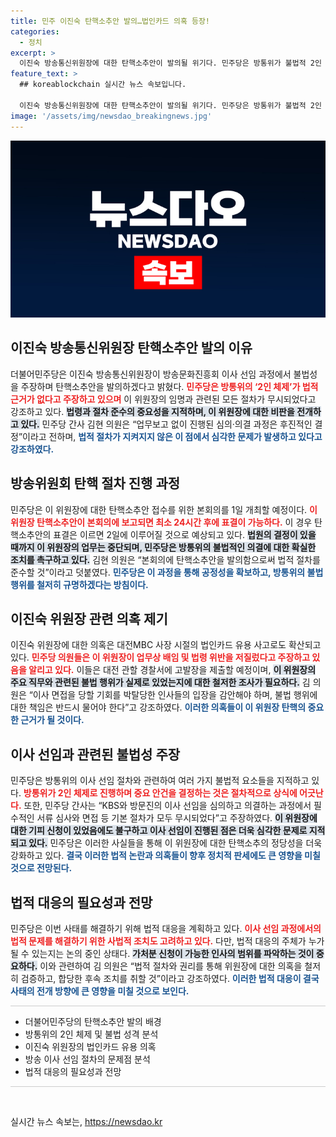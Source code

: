 ```yaml
---
title: 민주 이진숙 탄핵소추안 발의…법인카드 의혹 등장!
categories:
  - 정치
excerpt: >
  이진숙 방송통신위원장에 대한 탄핵소추안이 발의될 위기다. 민주당은 방통위가 불법적 2인 체제로 KBS와 MBC 이사 선임을 강행했다고 주장하며, 법적 조치를 예고했다. 법인카드 유용 의혹도 경찰에 고발되며 상황이 긴박하다.
feature_text: >
  ## koreablockchain 실시간 뉴스 속보입니다.

  이진숙 방송통신위원장에 대한 탄핵소추안이 발의될 위기다. 민주당은 방통위가 불법적 2인 체제로 KBS와 MBC 이사 선임을 강행했다고 주장하며, 법적 조치를 예고했다. 법인카드 유용 의혹도 경찰에 고발되며 상황이 긴박하다.
image: '/assets/img/newsdao_breakingnews.jpg'
---
```


<p><img src="/assets/img/newsdao_breakingnews.jpg" alt="koreablockchain 속보" /></p>

<h2 data-ke-size="size26">이진숙 방송통신위원장 탄핵소추안 발의 이유</h2>  

<p data-ke-size="size16">더불어민주당은 이진숙 방송통신위원장이 방송문화진흥회 이사 선임 과정에서 불법성을 주장하며 탄핵소추안을 발의하겠다고 밝혔다. <b><span style="color: #ee2323;">민주당은 방통위의 ‘2인 체제’가 법적 근거가 없다고 주장하고 있으며</span></b> 이 위원장의 임명과 관련된 모든 절차가 무시되었다고 강조하고 있다. <b><span style="background-color: #21538527;">법령과 절차 준수의 중요성을 지적하며, 이 위원장에 대한 비판을 전개하고 있다.</span></b> 민주당 간사 김현 의원은 “업무보고 없이 진행된 심의·의결 과정은 후진적인 결정”이라고 전하며, <b><span style="color: #1a5490;">법적 절차가 지켜지지 않은 이 점에서 심각한 문제가 발생하고 있다고 강조하였다.</span></b></p>  

<h2 data-ke-size="size26">방송위원회 탄핵 절차 진행 과정</h2>  

<p data-ke-size="size16">민주당은 이 위원장에 대한 탄핵소추안 접수를 위한 본회의를 1일 개최할 예정이다. <b><span style="color: #ee2323;">이 위원장 탄핵소추안이 본회의에 보고되면 최소 24시간 후에 표결이 가능하다.</span></b> 이 경우 탄핵소추안의 표결은 이르면 2일에 이루어질 것으로 예상되고 있다. <b><span style="background-color: #21538527;">법원의 결정이 있을 때까지 이 위원장의 업무는 중단되며, 민주당은 방통위의 불법적인 의결에 대한 확실한 조치를 촉구하고 있다.</span></b> 김현 의원은 “본회의에 탄핵소추안을 발의함으로써 법적 절차를 준수할 것”이라고 덧붙였다. <b><span style="color: #1a5490;">민주당은 이 과정을 통해 공정성을 확보하고, 방통위의 불법 행위를 철저히 규명하겠다는 방침이다.</span></b></p>  

<h2 data-ke-size="size26">이진숙 위원장 관련 의혹 제기</h2>  

<p data-ke-size="size16">이진숙 위원장에 대한 의혹은 대전MBC 사장 시절의 법인카드 유용 사고로도 확산되고 있다. <b><span style="color: #ee2323;">민주당 의원들은 이 위원장이 업무상 배임 및 법령 위반을 저질렀다고 주장하고 있음을 알리고 있다.</span></b> 이들은 대전 관할 경찰서에 고발장을 제출할 예정이며, <b><span style="background-color: #21538527;">이 위원장의 주요 직무와 관련된 불법 행위가 실제로 있었는지에 대한 철저한 조사가 필요하다.</span></b> 김 의원은 “이사 면접을 당할 기회를 박탈당한 인사들의 입장을 감안해야 하며, 불법 행위에 대한 책임은 반드시 물어야 한다”고 강조하였다. <b><span style="color: #1a5490;">이러한 의혹들이 이 위원장 탄핵의 중요한 근거가 될 것이다.</span></b></p>

<h2 data-ke-size="size26">이사 선임과 관련된 불법성 주장</h2>  

<p data-ke-size="size16">민주당은 방통위의 이사 선임 절차와 관련하여 여러 가지 불법적 요소들을 지적하고 있다. <b><span style="color: #ee2323;">방통위가 2인 체제로 진행하며 중요 안건을 결정하는 것은 절차적으로 상식에 어긋난다.</span></b> 또한, 민주당 간사는 “KBS와 방문진의 이사 선임을 심의하고 의결하는 과정에서 필수적인 서류 심사와 면접 등 기본 절차가 모두 무시되었다”고 주장하였다. <b><span style="background-color: #21538527;">이 위원장에 대한 기피 신청이 있었음에도 불구하고 이사 선임이 진행된 점은 더욱 심각한 문제로 지적되고 있다.</span></b> 민주당은 이러한 사실들을 통해 이 위원장에 대한 탄핵소추의 정당성을 더욱 강화하고 있다. <b><span style="color: #1a5490;">결국 이러한 법적 논란과 의혹들이 향후 정치적 판세에도 큰 영향을 미칠 것으로 전망된다.</span></b></p>

<h2 data-ke-size="size26">법적 대응의 필요성과 전망</h2>  

<p data-ke-size="size16">민주당은 이번 사태를 해결하기 위해 법적 대응을 계획하고 있다. <b><span style="color: #ee2323;">이사 선임 과정에서의 법적 문제를 해결하기 위한 사법적 조치도 고려하고 있다.</span></b> 다만, 법적 대응의 주체가 누가 될 수 있는지는 논의 중인 상태다. <b><span style="background-color: #21538527;">가처분 신청이 가능한 인사의 범위를 파악하는 것이 중요하다.</span></b> 이와 관련하여 김 의원은 “법적 절차와 권리를 통해 위원장에 대한 의혹을 철저히 검증하고, 합당한 후속 조치를 취할 것”이라고 강조하였다. <b><span style="color: #1a5490;">이러한 법적 대응이 결국 사태의 전개 방향에 큰 영향을 미칠 것으로 보인다.</span></b></p>

<hr style="height: 1px; border: none; background-color: #ccc;"/>  

<ul>  
    <li>더불어민주당의 탄핵소추안 발의 배경</li>  
    <li>방통위의 2인 체제 및 불법 성격 분석</li>  
    <li>이진숙 위원장의 법인카드 유용 의혹</li>  
    <li>방송 이사 선임 절차의 문제점 분석</li>  
    <li>법적 대응의 필요성과 전망</li>  
</ul>  

<hr style="height: 1px; border: none; background-color: #ccc;"/>  

<p data-ke-size="size16">&nbsp;</p>  
실시간 뉴스 속보는, <a href="https://newsdao.kr" rel="dofollow">https://newsdao.kr</a>


